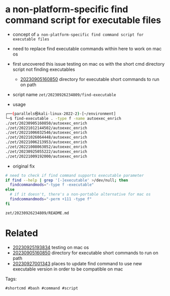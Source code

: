 # a non-platform-specific find command script for executable files

- concept of `a non-platform-specific find command script for executable files`
- need to replace find executable commands within here to work on mac os
- first uncovered this issue testing on mac os with the short cmd directory script not finding executables
  - [20230905160850](/zet/20230905160850/README.md) directory for executable short commands to run on path
- script name `zet/20230926234809/find-executable`

- usage
```bash
┌──(parallels㉿kali-linux-2022-2)-[~/environment]
└─$ find-executable . -type f -name autoexec_enrich
./zet/20230905160850/autoexec_enrich
./zet/20221012144502/autoexec_enrich
./zet/20221006032546/autoexec_enrich
./zet/20221026064448/autoexec_enrich
./zet/20221006213953/autoexec_enrich
./zet/20221008063052/autoexec_enrich
./zet/20230925055222/autoexec_enrich
./zet/20221009192000/autoexec_enrich
```

- original fix
```bash
# need to check if find command supports executable parameter
if find --help | grep '[-]executable' >/dev/null; then
  findcommandmods="-type f -executable"
else
  # if it doesn't, there's a non-portable alternative for mac os
  findcommandmods="-perm +111 -type f"
fi
```

` zet/20230926234809/README.md `

# Related

- [20230925193834](/zet/20230925193834/README.md) testing on mac os
- [20230905160850](/zet/20230905160850/README.md) directory for executable short commands to run on path
- [20230927001343](/zet/20230927001343/README.md) places to update find command to use new executable version in order to be compatible on mac

Tags:

    #shortcmd #bash #command #script
